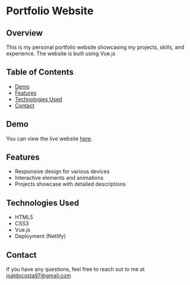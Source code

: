 # Portfolio Website

## Overview
This is my personal portfolio website showcasing my projects, skills, and experience. The website is built using Vue.js

## Table of Contents
- [Demo](#demo)
- [Features](#features)
- [Technologies Used](#technologies-used)
- [Contact](#contact)

## Demo
You can view the live website [here](https://https://jo-costa.netlify.app/).

## Features
- Responsive design for various devices
- Interactive elements and animations
- Projects showcase with detailed descriptions

## Technologies Used
- HTML5
- CSS3
- Vue.js
- Deployment (Netlify)


## Contact
If you have any questions, feel free to reach out to me at joaldocosta97@gmail.com
